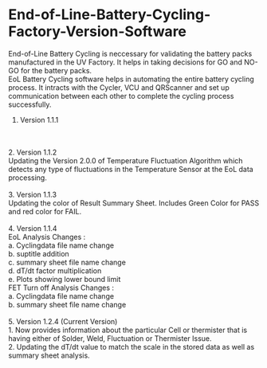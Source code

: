 # End-of-Line-Battery-Cycling-Factory-Version-Software

End-of-Line Battery Cycling is neccessary for validating the battery packs manufactured in the UV Factory. It helps in taking decisions for GO and NO-GO for the battery packs.
<br>
EoL Battery Cycling software helps in automating the entire battery cycling process. It intracts with the Cycler, VCU and QRScanner and set up communication between each other to complete the cycling process successfully.
<br>
1. Version 1.1.1
<br>
<br>
2. Version 1.1.2
<br>
Updating the Version 2.0.0 of Temperature Fluctuation Algorithm which detects any type of fluctuations in the Temperature Sensor at the EoL data processing.
<br>
<br>
3. Version 1.1.3
<br>
Updating the color of Result Summary Sheet. Includes Green Color for PASS and red color for FAIL.
<br>
<br>
4. Version 1.1.4
<br>
EoL Analysis Changes :
<br>
a. Cyclingdata file name change
<br>
b. suptitle addition
<br>
c. summary sheet file name change
<br>
d. dT/dt factor multiplication
<br>
e. Plots showing lower bound limit
<br>
FET Turn off Analysis Changes : 
<br>
a. Cyclingdata file name change
<br>
b. summary sheet file name change
<br>
<br>
5. Version 1.2.4 (Current Version)
<br>
1. Now provides information about the particular Cell or thermister that is having either of Solder, Weld, Fluctuation or Thermister Issue.
<br>
2. Updating the dT/dt value to match the scale in the stored data as well as summary sheet analysis.

